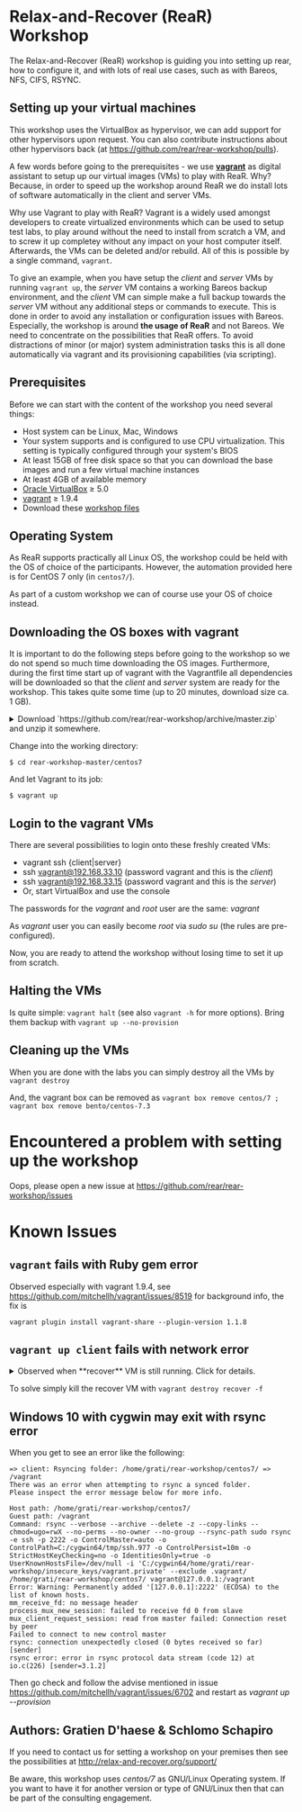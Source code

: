 # Relax-and-Recover (ReaR) Workshop

The Relax-and-Recover (ReaR) workshop is guiding you into setting up rear, how to configure it, and with lots of real use cases, such as with Bareos, NFS, CIFS, RSYNC.

## Setting up your virtual machines

This workshop uses the VirtualBox as hypervisor, we can add support for other hypervisors upon request. You can also contribute instructions about other hypervisors back (at https://github.com/rear/rear-workshop/pulls).

A few words before going to the prerequisites - we use **[vagrant](https://vagrantup.com)** as digital assistant to setup up our virtual images (VMs) to play with ReaR. Why? Because, in order to speed up the workshop around ReaR we do install lots of software automatically in the client and server VMs.

Why use Vagrant to play with ReaR? Vagrant is a widely used amongst developers to create virtualized environments which can be used to setup test labs, to play around without the need to install from scratch a VM, and to screw it up completey without any impact on your host computer itself. Afterwards, the VMs can be deleted and/or rebuild. All of this is possible by a single command, `vagrant`.

To give an example, when you have setup the _client_ and _server_ VMs by running `vagrant up`, the _server_ VM contains a working Bareos backup environment, and the _client_ VM can simple make a full backup towards the _server_ VM without any additional steps or commands to execute. This is done in order to avoid any installation or configuration issues with Bareos. Especially, the workshop is around **the usage of ReaR** and not Bareos. We need to concentrate on the possibilities that ReaR offers. To avoid distractions of minor (or major) system administration tasks this is all done automatically via vagrant and its provisioning capabilities (via scripting).

## Prerequisites

Before we can start with the content of the workshop you need several things:

 - Host system can be Linux, Mac, Windows
 - Your system supports and is configured to use CPU virtualization. This setting is typically configured through your system's BIOS
 - At least 15GB of free disk space so that you can download the base images and run a few virtual machine instances
 - At least 4GB of available memory
 - [Oracle VirtualBox](https://www.virtualbox.org/) ≥ 5.0
 - [vagrant](https://www.vagrantup.com/downloads.html) ≥ 1.9.4
 - Download these [workshop files](https://github.com/rear/rear-workshop/archive/master.zip)

## Operating System

As ReaR supports practically all Linux OS, the workshop could be held with the OS of choice of the participants. However, the automation provided here is for CentOS 7 only (in `centos7/`).

As part of a custom workshop we can of course use your OS of choice instead.

## Downloading the OS boxes with vagrant

It is important to do the following steps before going to the workshop so we do not spend so much time downloading the OS images. Furthermore, during the first time start up of vagrant with the Vagrantfile all dependencies will be downloaded so that the _client_ and _server_ system are ready for the workshop. This takes quite some time (up to 20 minutes, download size ca. 1 GB).

<details>
<summary>Download `https://github.com/rear/rear-workshop/archive/master.zip` and unzip it somewhere.</summary>

```
$ wget https://github.com/rear/rear-workshop/archive/master.zip
--2017-05-09 16:12:13--  https://github.com/rear/rear-workshop/archive/master.zip
Resolving github.com (github.com)... 192.30.253.112, 192.30.253.113
Connecting to github.com (github.com)|192.30.253.112|:443... connected.
HTTP request sent, awaiting response... 302 Found
Location: https://codeload.github.com/rear/rear-workshop/zip/master [following]
--2017-05-09 16:12:15--  https://codeload.github.com/rear/rear-workshop/zip/master
Resolving codeload.github.com (codeload.github.com)... 192.30.253.120, 192.30.253.121
Connecting to codeload.github.com (codeload.github.com)|192.30.253.120|:443... connected.
HTTP request sent, awaiting response... 200 OK
Length: 45070 (44K) [application/zip]
Saving to: ‘master.zip’

master.zip                                 100%[======================================================================================>]  44,01K   190KB/s    in 0,2s    

2017-05-09 16:12:16 (190 KB/s) - ‘master.zip’ saved [45070/45070]

$ unzip master.zip
Archive:  master.zip
0aa2e086f03bb85976df7fcc96db2d810a9a58e4
   creating: rear-workshop-master/
 extracting: rear-workshop-master/.gitignore  
  inflating: rear-workshop-master/LICENSE  
  inflating: rear-workshop-master/README.md  
   creating: rear-workshop-master/centos7/
  inflating: rear-workshop-master/centos7/Vagrantfile  
  inflating: rear-workshop-master/centos7/Vagrantfile.libvirt.recover  
  inflating: rear-workshop-master/centos7/provision-centos7-client.sh  
  inflating: rear-workshop-master/centos7/provision-centos7-server.sh  
  inflating: rear-workshop-master/centos7/provision-centos7.sh  
   creating: rear-workshop-master/insecure_keys/
  inflating: rear-workshop-master/insecure_keys/vagrant.private  
  inflating: rear-workshop-master/insecure_keys/vagrant.public  
   creating: rear-workshop-master/src/
   creating: rear-workshop-master/src/bareos-client-conf/
 extracting: rear-workshop-master/src/bareos-client-conf/Makefile  
  inflating: rear-workshop-master/src/bareos-client-conf/bareos-client-conf.spec  
  inflating: rear-workshop-master/src/bareos-client-conf/bareos-fd.conf  
  inflating: rear-workshop-master/src/bareos-client-conf/bconsole.conf.install  
   creating: rear-workshop-master/src/bareos-server-conf/
 extracting: rear-workshop-master/src/bareos-server-conf/Makefile  
  inflating: rear-workshop-master/src/bareos-server-conf/bareos-dir.conf  
   creating: rear-workshop-master/src/bareos-server-conf/bareos-dir.d/
  inflating: rear-workshop-master/src/bareos-server-conf/bareos-dir.d/client.conf  
  inflating: rear-workshop-master/src/bareos-server-conf/bareos-fd.conf  
  inflating: rear-workshop-master/src/bareos-server-conf/bareos-sd.conf  
  inflating: rear-workshop-master/src/bareos-server-conf/bareos-server-conf.spec  
  inflating: rear-workshop-master/src/bareos-server-conf/bconsole.conf.install  
  inflating: rear-workshop-master/src/common.Makefile  
   creating: rear-workshop-master/src/rear-workshop/
  inflating: rear-workshop-master/src/rear-workshop/.cifs  
 extracting: rear-workshop-master/src/rear-workshop/Makefile  
  inflating: rear-workshop-master/src/rear-workshop/README  
  inflating: rear-workshop-master/src/rear-workshop/local-with-bareos.conf  
  inflating: rear-workshop-master/src/rear-workshop/local-with-cifs.conf  
  inflating: rear-workshop-master/src/rear-workshop/local-with-dir-excludes.conf  
  inflating: rear-workshop-master/src/rear-workshop/local-with-nfs.conf  
  inflating: rear-workshop-master/src/rear-workshop/local-with-rsync.conf  
  inflating: rear-workshop-master/src/rear-workshop/local-with-sshfs.conf  
  inflating: rear-workshop-master/src/rear-workshop/rear-workshop.spec  
```
</details>

<p/>
Change into the working directory:

```
$ cd rear-workshop-master/centos7
```

And let Vagrant to its job:

```
$ vagrant up
```

## Login to the vagrant VMs

There are several possibilities to login onto these freshly created VMs:

 - vagrant ssh {client|server}
 - ssh vagrant@192.168.33.10  (password vagrant and this is the _client_)
 - ssh vagrant@192.168.33.15  (password vagrant and this is the _server_)
 - Or, start VirtualBox and use the console

The passwords for the _vagrant_ and _root_ user are the same: *vagrant*

As _vagrant_ user you can easily become _root_ via *sudo su* (the rules are pre-configured).

Now, you are ready to attend the workshop without losing time to set it up from scratch.

## Halting the VMs

Is quite simple: `vagrant halt` (see also `vagrant -h` for more options). Bring them backup with `vagrant up --no-provision`

## Cleaning up the VMs

When you are done with the labs you can simply destroy all the VMs by `vagrant destroy`

And, the vagrant box can be removed as `vagrant box remove centos/7 ; vagrant box remove bento/centos-7.3`

# Encountered a problem with setting up the workshop

Oops, please open a new issue at https://github.com/rear/rear-workshop/issues

# Known Issues

## `vagrant` fails with Ruby gem error

Observed especially with vagrant 1.9.4, see https://github.com/mitchellh/vagrant/issues/8519 for background info, the fix is

```
vagrant plugin install vagrant-share --plugin-version 1.1.8
```

## `vagrant up client` fails with network error

<details><summary>
Observed when **recover** VM is still running. Click for details.
</summary>

```
$ vagrant up client
Bringing machine 'client' up with 'virtualbox' provider...
==> client: Importing base box 'centos/7'...
==> client: Matching MAC address for NAT networking...
==> client: Checking if box 'centos/7' is up to date...
==> client: Setting the name of the VM: centos7_client_1494411878038_54569
==> client: Fixed port collision for 22 => 2222. Now on port 2200.
==> client: Clearing any previously set network interfaces...
==> client: Preparing network interfaces based on configuration...
    client: Adapter 1: nat
    client: Adapter 2: hostonly
==> client: Forwarding ports...
    client: 22 (guest) => 2200 (host) (adapter 1)
==> client: Booting VM...
==> client: Waiting for machine to boot. This may take a few minutes...
    client: SSH address: 127.0.0.1:2200
    client: SSH username: vagrant
    client: SSH auth method: private key
==> client: Machine booted and ready!
==> client: Checking for guest additions in VM...
    client: No guest additions were detected on the base box for this VM! Guest
    client: additions are required for forwarded ports, shared folders, host only
    client: networking, and more. If SSH fails on this machine, please install
    client: the guest additions and repackage the box to continue.
    client:
    client: This is not an error message; everything may continue to work properly,
    client: in which case you may ignore this message.
==> client: Setting hostname...
==> client: Configuring and enabling network interfaces...
The following SSH command responded with a non-zero exit status.
Vagrant assumes that this means the command failed!

# Down the interface before munging the config file. This might
# fail if the interface is not actually set up yet so ignore
# errors.
/sbin/ifdown 'eth1'
# Move new config into place
mv -f '/tmp/vagrant-network-entry-eth1-1494411902-0' '/etc/sysconfig/network-scripts/ifcfg-eth1'
# attempt to force network manager to reload configurations
nmcli c reload || true

# Restart network
service network restart


Stdout from the command:

Restarting network (via systemctl):  [FAILED]


Stderr from the command:

usage: ifdown <configuration>
Job for network.service failed because the control process exited with error code. See "systemctl status network.service" and "journalctl -xe" for details.

```
</details>

To solve simply kill the recover VM with `vagrant destroy recover -f`

## Windows 10 with cygwin may exit with rsync error

When you get to see an error like the following:

```
=> client: Rsyncing folder: /home/grati/rear-workshop/centos7/ => /vagrant
There was an error when attempting to rsync a synced folder.
Please inspect the error message below for more info.

Host path: /home/grati/rear-workshop/centos7/
Guest path: /vagrant
Command: rsync --verbose --archive --delete -z --copy-links --chmod=ugo=rwX --no-perms --no-owner --no-group --rsync-path sudo rsync -e ssh -p 2222 -o ControlMaster=auto -o ControlPath=C:/cygwin64/tmp/ssh.977 -o ControlPersist=10m -o StrictHostKeyChecking=no -o IdentitiesOnly=true -o UserKnownHostsFile=/dev/null -i 'C:/cygwin64/home/grati/rear-workshop/insecure_keys/vagrant.private' --exclude .vagrant/ /home/grati/rear-workshop/centos7/ vagrant@127.0.0.1:/vagrant
Error: Warning: Permanently added '[127.0.0.1]:2222' (ECDSA) to the list of known hosts.
mm_receive_fd: no message header
process_mux_new_session: failed to receive fd 0 from slave
mux_client_request_session: read from master failed: Connection reset by peer
Failed to connect to new control master
rsync: connection unexpectedly closed (0 bytes received so far) [sender]
rsync error: error in rsync protocol data stream (code 12) at io.c(226) [sender=3.1.2]
```

Then go check and follow the advise mentioned in issue https://github.com/mitchellh/vagrant/issues/6702 and restart as *vagrant up --provision*


## Authors: Gratien D'haese & Schlomo Schapiro

If you need to contact us for setting a workshop on your premises then see the possibilities at http://relax-and-recover.org/support/

Be aware, this workshop uses *centos/7* as GNU/Linux Operating system. If you want to have it for another version or type of GNU/Linux then that can be part of the consulting engagement.